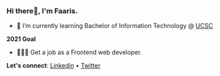 ### Hi there👋, I'm Faaris. 

- 🌱 I’m currently learning Bachelor of Information Technology @ [UCSC](http://www.bit.lk/)

**2021 Goal**
- 👨🏽‍💻 Get a job as a Frontend web developer.

**Let's connect**: [Linkedin](https://www.linkedin.com/in/muhammad-faaris-972438182/) • [Twitter](https://twitter.com/thisisfaaris)
